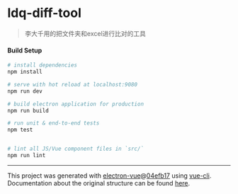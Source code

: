 # ldq-diff-tool

> 李大千用的把文件夹和excel进行比对的工具

#### Build Setup

``` bash
# install dependencies
npm install

# serve with hot reload at localhost:9080
npm run dev

# build electron application for production
npm run build

# run unit & end-to-end tests
npm test


# lint all JS/Vue component files in `src/`
npm run lint

```

---

This project was generated with [electron-vue](https://github.com/SimulatedGREG/electron-vue)@[04efb17](https://github.com/SimulatedGREG/electron-vue/tree/04efb1768685cb450d3f42263d2e37ed0cc962fa) using [vue-cli](https://github.com/vuejs/vue-cli). Documentation about the original structure can be found [here](https://simulatedgreg.gitbooks.io/electron-vue/content/index.html).
